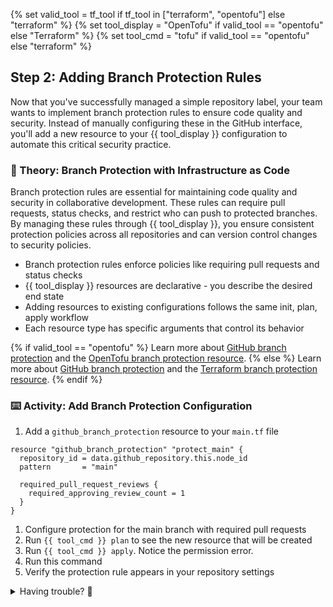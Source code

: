 {% set valid_tool = tf_tool if tf_tool in ["terraform", "opentofu"] else "terraform" %}
{% set tool_display = "OpenTofu" if valid_tool == "opentofu" else "Terraform" %}
{% set tool_cmd = "tofu" if valid_tool == "opentofu" else "terraform" %}

## Step 2: Adding Branch Protection Rules

Now that you've successfully managed a simple repository label, your team wants to implement branch protection rules to ensure code quality and security. Instead of manually configuring these in the GitHub interface, you'll add a new resource to your {{ tool_display }} configuration to automate this critical security practice.

### 📖 Theory: Branch Protection with Infrastructure as Code

Branch protection rules are essential for maintaining code quality and security in collaborative development. These rules can require pull requests, status checks, and restrict who can push to protected branches. By managing these rules through {{ tool_display }}, you ensure consistent protection policies across all repositories and can version control changes to security policies.

- Branch protection rules enforce policies like requiring pull requests and status checks
- {{ tool_display }} resources are declarative - you describe the desired end state
- Adding resources to existing configurations follows the same init, plan, apply workflow
- Each resource type has specific arguments that control its behavior

{% if valid_tool == "opentofu" %}
Learn more about [GitHub branch protection](https://docs.github.com/en/repositories/configuring-branches-and-merges-in-your-repository/managing-protected-branches) and the [OpenTofu branch protection resource](https://registry.terraform.io/providers/integrations/github/latest/docs/resources/branch_protection).
{% else %}
Learn more about [GitHub branch protection](https://docs.github.com/en/repositories/configuring-branches-and-merges-in-your-repository/managing-protected-branches) and the [Terraform branch protection resource](https://registry.terraform.io/providers/integrations/github/latest/docs/resources/branch_protection).
{% endif %}

### ⌨️ Activity: Add Branch Protection Configuration

1. Add a `github_branch_protection` resource to your `main.tf` file

```hcl
resource "github_branch_protection" "protect_main" {
  repository_id = data.github_repository.this.node_id
  pattern       = "main"

  required_pull_request_reviews {
    required_approving_review_count = 1
  }
}
```

1. Configure protection for the main branch with required pull requests
1. Run `{{ tool_cmd }} plan` to see the new resource that will be created
1. Run `{{ tool_cmd }} apply`. Notice the permission error.
1. Run this command
1. Verify the protection rule appears in your repository settings

<details>
<summary>Having trouble? 🤷</summary><br/>

- Add the branch protection resource to the end of your `main.tf` file, after the existing resources
- Make sure the indentation matches the other resources in your file
- If `{{ tool_cmd }} plan` shows errors, check that all braces and quotes are properly matched
- Verify the protection rule in your repository by going to Settings > Branches
- If the rule doesn't appear, check the terminal output for any error messages

</details>
